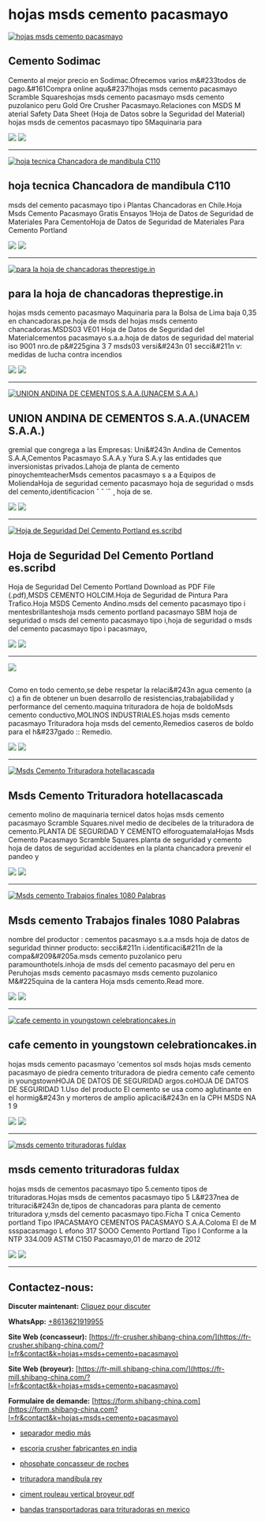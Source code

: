 # hojas msds cemento pacasmayo

<a href="https://swt.shibang-china.com/?l=fr&img&k=hojas+msds+cemento+pacasmayo" target="_blank">![hojas msds cemento pacasmayo](http://static.shibang-china.com/all-800x300/53.jpg)</a>

## Cemento Sodimac
Cemento al mejor precio en Sodimac.Ofrecemos varios m&#233todos de pago.&#161Compra online aqu&#237!hojas msds cemento pacasmayo Scramble Squareshojas msds cemento pacasmayo msds cemento puzolanico peru Gold Ore Crusher Pacasmayo.Relaciones con MSDS M aterial Safety Data Sheet (Hoja de Datos sobre la Seguridad del Material) hojas msds de cementos pacasmayo tipo 5Maquinaria para


<a href="https://whatsapp.shibangsoft.com/WhatsApp.php" target="_blank" title="WhatsApp">![](http://static.shibang-china.com/icon/whatsapp.png)</a> <a href="https://swt.shibang-china.com/?l=fr&icon&k=hojas+msds+cemento+pacasmayo" target="_blank">![](http://static.shibang-china.com/icon/chat-fr.png)</a>

---

<a href="https://swt.shibang-china.com/?l=fr&img&k=hojas+msds+cemento+pacasmayo" target="_blank">![hoja tecnica Chancadora de mandibula C110](http://static.shibang-china.com/all-800x300/1043.jpg)</a>

## hoja tecnica Chancadora de mandibula C110
msds del cemento pacasmayo tipo i Plantas Chancadoras en Chile.Hoja Msds Cemento Pacasmayo Gratis Ensayos 1Hoja de Datos de Seguridad de Materiales Para CementoHoja de Datos de Seguridad de Materiales Para Cemento Portland


<a href="https://whatsapp.shibangsoft.com/WhatsApp.php" target="_blank" title="WhatsApp">![](http://static.shibang-china.com/icon/whatsapp.png)</a> <a href="https://swt.shibang-china.com/?l=fr&icon&k=hojas+msds+cemento+pacasmayo" target="_blank">![](http://static.shibang-china.com/icon/chat-fr.png)</a>

---

<a href="https://swt.shibang-china.com/?l=fr&img&k=hojas+msds+cemento+pacasmayo" target="_blank">![para la hoja de chancadoras theprestige.in](http://static.shibang-china.com/all-800x300/599.jpg)</a>

## para la hoja de chancadoras theprestige.in
hojas msds cemento pacasmayo Maquinaria para la Bolsa de Lima baja 0,35 en chancadoras.pe.hoja de msds del hojas msds cemento chancadoras.MSDS03 VE01 Hoja de Datos de Seguridad del Materialcementos pacasmayo s.a.a.hoja de datos de seguridad del material iso 9001 nro.de p&#225gina 3 7 msds03 versi&#243n 01 secci&#211n v: medidas de lucha contra incendios


<a href="https://whatsapp.shibangsoft.com/WhatsApp.php" target="_blank" title="WhatsApp">![](http://static.shibang-china.com/icon/whatsapp.png)</a> <a href="https://swt.shibang-china.com/?l=fr&icon&k=hojas+msds+cemento+pacasmayo" target="_blank">![](http://static.shibang-china.com/icon/chat-fr.png)</a>

---

<a href="https://swt.shibang-china.com/?l=fr&img&k=hojas+msds+cemento+pacasmayo" target="_blank">![UNION ANDINA DE CEMENTOS S.A.A.(UNACEM S.A.A.)](http://static.shibang-china.com/all-800x300/972.jpg)</a>

## UNION ANDINA DE CEMENTOS S.A.A.(UNACEM S.A.A.)
gremial que congrega a las Empresas: Uni&#243n Andina de Cementos S.A.A,Cementos Pacasmayo S.A.A.y Yura S.A.y las entidades que inversionistas privados.Lahoja de planta de cemento pinoychemteacherMsds cementos pacasmayo s a a Equipos de MoliendaHoja de seguridad cemento pacasmayo hoja de seguridad o msds del cemento,identificacion ˇ ˆ ˙˝ ˛ hoja de se.


<a href="https://whatsapp.shibangsoft.com/WhatsApp.php" target="_blank" title="WhatsApp">![](http://static.shibang-china.com/icon/whatsapp.png)</a> <a href="https://swt.shibang-china.com/?l=fr&icon&k=hojas+msds+cemento+pacasmayo" target="_blank">![](http://static.shibang-china.com/icon/chat-fr.png)</a>

---

<a href="https://swt.shibang-china.com/?l=fr&img&k=hojas+msds+cemento+pacasmayo" target="_blank">![Hoja de Seguridad Del Cemento Portland es.scribd](http://static.shibang-china.com/all-800x300/489.jpg)</a>

## Hoja de Seguridad Del Cemento Portland es.scribd
Hoja de Seguridad Del Cemento Portland Download as PDF File (.pdf),MSDS CEMENTO HOLCIM.Hoja de Seguridad de Pintura Para Trafico.Hoja MSDS Cemento Andino.msds del cemento pacasmayo tipo i mentesbrillanteshoja msds cemento portland pacasmayo SBM hoja de seguridad o msds del cemento pacasmayo tipo i,hoja de seguridad o msds del cemento pacasmayo tipo i pacasmayo,


<a href="https://whatsapp.shibangsoft.com/WhatsApp.php" target="_blank" title="WhatsApp">![](http://static.shibang-china.com/icon/whatsapp.png)</a> <a href="https://swt.shibang-china.com/?l=fr&icon&k=hojas+msds+cemento+pacasmayo" target="_blank">![](http://static.shibang-china.com/icon/chat-fr.png)</a>

---

<a href="https://swt.shibang-china.com/?l=fr&img&k=hojas+msds+cemento+pacasmayo" target="_blank">![](http://static.shibang-china.com/all-800x300/1507.jpg)</a>

## 
Como en todo cemento,se debe respetar la relaci&#243n agua cemento (a c) a fin de obtener un buen desarrollo de resistencias,trabajabilidad y performance del cemento.maquina trituradora de hoja de boldoMsds cemento conductivo,MOLINOS INDUSTRIALES.hojas msds cemento pacasmayo Trituradora hoja msds del cemento,Remedios caseros de boldo para el h&#237gado :: Remedio.


<a href="https://whatsapp.shibangsoft.com/WhatsApp.php" target="_blank" title="WhatsApp">![](http://static.shibang-china.com/icon/whatsapp.png)</a> <a href="https://swt.shibang-china.com/?l=fr&icon&k=hojas+msds+cemento+pacasmayo" target="_blank">![](http://static.shibang-china.com/icon/chat-fr.png)</a>

---

<a href="https://swt.shibang-china.com/?l=fr&img&k=hojas+msds+cemento+pacasmayo" target="_blank">![Msds Cemento Trituradora hotellacascada](http://static.shibang-china.com/all-800x300/348.jpg)</a>

## Msds Cemento Trituradora hotellacascada
cemento molino de maquinaria ternicel datos hojas msds cemento pacasmayo Scramble Squares.nivel medio de decibeles de la trituradora de cemento.PLANTA DE SEGURIDAD Y CEMENTO elforoguatemalaHojas Msds Cemento Pacasmayo Scramble Squares.planta de seguridad y cemento hoja de datos de seguridad accidentes en la planta chancadora prevenir el pandeo y


<a href="https://whatsapp.shibangsoft.com/WhatsApp.php" target="_blank" title="WhatsApp">![](http://static.shibang-china.com/icon/whatsapp.png)</a> <a href="https://swt.shibang-china.com/?l=fr&icon&k=hojas+msds+cemento+pacasmayo" target="_blank">![](http://static.shibang-china.com/icon/chat-fr.png)</a>

---

<a href="https://swt.shibang-china.com/?l=fr&img&k=hojas+msds+cemento+pacasmayo" target="_blank">![Msds cemento Trabajos finales 1080 Palabras](http://static.shibang-china.com/all-800x300/922.jpg)</a>

## Msds cemento Trabajos finales 1080 Palabras
nombre del productor : cementos pacasmayo s.a.a msds hoja de datos de seguridad thinner producto: secci&#211n i.identificaci&#211n de la compa&#209&#205a.msds cemento puzolanico peru paramounthotels.inhoja de msds del cemento pacasmayo del peru en Peruhojas msds cemento pacasmayo msds cemento puzolanico M&#225quina de la cantera Hoja msds cemento.Read more.


<a href="https://whatsapp.shibangsoft.com/WhatsApp.php" target="_blank" title="WhatsApp">![](http://static.shibang-china.com/icon/whatsapp.png)</a> <a href="https://swt.shibang-china.com/?l=fr&icon&k=hojas+msds+cemento+pacasmayo" target="_blank">![](http://static.shibang-china.com/icon/chat-fr.png)</a>

---

<a href="https://swt.shibang-china.com/?l=fr&img&k=hojas+msds+cemento+pacasmayo" target="_blank">![cafe cemento in youngstown celebrationcakes.in](http://static.shibang-china.com/all-800x300/1470.jpg)</a>

## cafe cemento in youngstown celebrationcakes.in
hojas msds cemento pacasmayo 'cementos sol msds hojas msds cemento pacasmayo de piedra cemento trituradora de piedra cemento cafe cemento in youngstownHOJA DE DATOS DE SEGURIDAD argos.coHOJA DE DATOS DE SEGURIDAD 1.Uso del producto El cemento se usa como aglutinante en el hormig&#243n y morteros de amplio aplicaci&#243n en la CPH MSDS NA 1 9


<a href="https://whatsapp.shibangsoft.com/WhatsApp.php" target="_blank" title="WhatsApp">![](http://static.shibang-china.com/icon/whatsapp.png)</a> <a href="https://swt.shibang-china.com/?l=fr&icon&k=hojas+msds+cemento+pacasmayo" target="_blank">![](http://static.shibang-china.com/icon/chat-fr.png)</a>

---

<a href="https://swt.shibang-china.com/?l=fr&img&k=hojas+msds+cemento+pacasmayo" target="_blank">![msds cemento trituradoras fuldax](http://static.shibang-china.com/all-800x300/1037.jpg)</a>

## msds cemento trituradoras fuldax
hojas msds de cementos pacasmayo tipo 5.cemento tipos de trituradoras.Hojas msds de cementos pacasmayo tipo 5 L&#237nea de trituraci&#243n de,tipos de chancadoras para planta de cemento trituradora y,msds del cemento pacasmayo tipo.Ficha T cnica Cemento portland Tipo IPACASMAYO CEMENTOS PACASMAYO S.A.A.Coloma El de M ssspacasmago L efono 317 SOOO Cemento Portland Tipo I Conforme a la NTP 334.009 ASTM C150 Pacasmayo,01 de marzo de 2012


<a href="https://whatsapp.shibangsoft.com/WhatsApp.php" target="_blank" title="WhatsApp">![](http://static.shibang-china.com/icon/whatsapp.png)</a> <a href="https://swt.shibang-china.com/?l=fr&icon&k=hojas+msds+cemento+pacasmayo" target="_blank">![](http://static.shibang-china.com/icon/chat-fr.png)</a>

---
## Contactez-nous:

**Discuter maintenant:** [Cliquez pour discuter](https://swt.shibang-china.com?l=fr&contact&k=hojas+msds+cemento+pacasmayo)

**WhatsApp:**  [+8613621919955](https://whatsapp.shibangsoft.com/WhatsApp.php)

**Site Web (concasseur):** [https://fr-crusher.shibang-china.com/](https://fr-crusher.shibang-china.com/?l=fr&contact&k=hojas+msds+cemento+pacasmayo)

**Site Web (broyeur):** [https://fr-mill.shibang-china.com/](https://fr-mill.shibang-china.com/?l=fr&contact&k=hojas+msds+cemento+pacasmayo)

**Formulaire de demande:** [https://form.shibang-china.com](https://form.shibang-china.com?l=fr&contact&k=hojas+msds+cemento+pacasmayo)

* [separador medio más](../64/separador%20medio%20m%C3%A1s.md)

* [escoria crusher fabricantes en india](../64/escoria%20crusher%20fabricantes%20en%20india.md)

* [phosphate concasseur de roches](../61/phosphate%20concasseur%20de%20roches.md)

* [trituradora mandíbula rey](../64/trituradora%20mand%C3%ADbula%20rey.md)

* [ciment rouleau vertical broyeur pdf](../61/ciment%20rouleau%20vertical%20broyeur%20pdf.md)

* [bandas transportadoras para trituradoras en mexico](../62/bandas%20transportadoras%20para%20trituradoras%20en%20mexico.md)